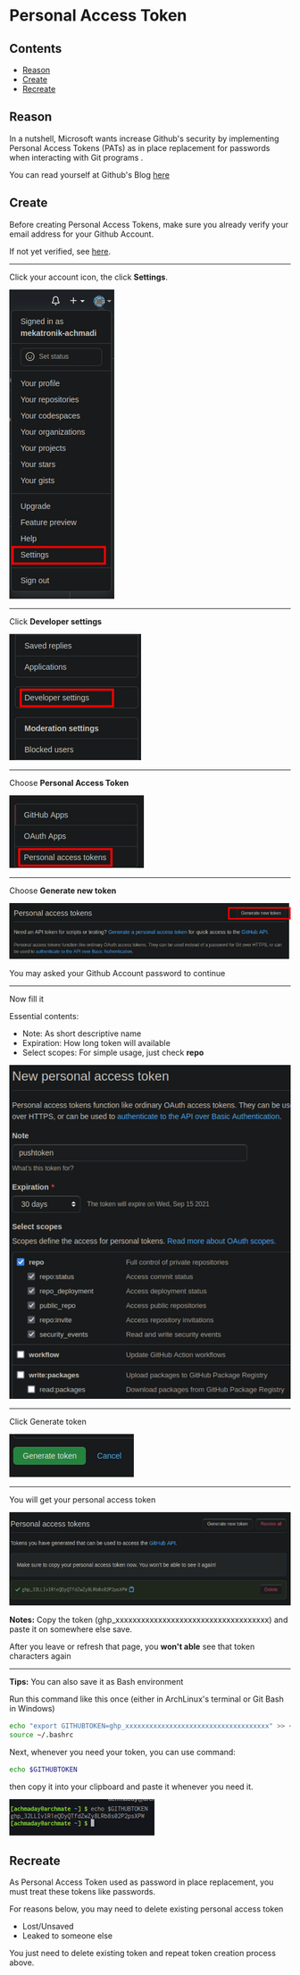 # Personal Access Token

## Contents
- [Reason](https://github.com/mekatronik-achmadi/md_tutorial/blob/master/internship/tutorials/token.md#reason)
- [Create](https://github.com/mekatronik-achmadi/md_tutorial/blob/master/internship/tutorials/token.md#create)
- [Recreate](https://github.com/mekatronik-achmadi/md_tutorial/blob/master/internship/tutorials/token.md#recreate)

## Reason

In a nutshell, Microsoft wants increase Github's security by implementing Personal Access Tokens (PATs) as in place replacement for passwords when interacting with Git programs .

You can read yourself at Github's Blog [here](https://github.blog/2021-04-05-behind-githubs-new-authentication-token-formats/)

## Create

Before creating Personal Access Tokens, make sure you already verify your email address for your Github Account.

If not yet verified, see [here](https://docs.github.com/en/github/getting-started-with-github/verifying-your-email-address).

---

Click your account icon, the click **Settings**.

![images](images/ghp0.png?raw=true)

---

Click **Developer settings**

![images](images/ghp1.png?raw=true)

---

Choose **Personal Access Token**

![images](images/ghp2.png?raw=true)

---

Choose **Generate new token**

![images](images/ghp3.png?raw=true)

You may asked your Github Account password to continue

---

Now fill it

Essential contents:
- Note: As short descriptive name
- Expiration: How long token will available
- Select scopes: For simple usage, just check **repo**

![images](images/ghpgen.png?raw=true)

---

Click Generate token

![images](images/ghpsave.png?raw=true)

---

You will get your personal access token

![images](images/ghpresult.png?raw=true)

**Notes:** Copy the token (ghp_xxxxxxxxxxxxxxxxxxxxxxxxxxxxxxxxxxxx) and paste it on somewhere else save.

After you leave or refresh that page, you **won't able** see that token characters again

---

**Tips:** You can also save it as Bash environment

Run this command like this once (either in ArchLinux's terminal or Git Bash in Windows)

```sh
echo "export GITHUBTOKEN=ghp_xxxxxxxxxxxxxxxxxxxxxxxxxxxxxxxxxxxx" >> ~/.bashrc
source ~/.bashrc
```

Next, whenever you need your token, you can use command:

```sh
echo $GITHUBTOKEN
```

then copy it into your clipboard and paste it whenever you need it.

![images](images/ghpshtoken.png?raw=true)

## Recreate

As Personal Access Token used as password in place replacement, you must treat these tokens like passwords.

For reasons below, you may need to delete existing personal access token
- Lost/Unsaved
- Leaked to someone else

You just need to delete existing token and repeat token creation process above.